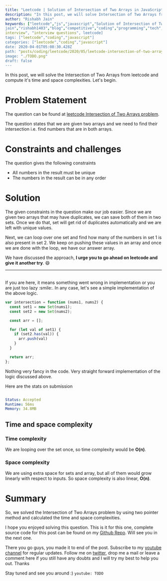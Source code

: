 ```yaml
---
title: "Leetcode | Solution of Intersection of Two Arrays in JavaScript"
description: "In this post, we will solve Intersection of Two Arrays from leetcode and compute it's time and space complexities. Let's begin."
author: "Rishabh Jain"
keywords: ["leetcode","js","javascript","Solution of Intersection of Two Arrays","rishabh","jain","rishabh
jain","rishabh1403","blog","competitive","coding","programming","tech","technology",
interview", "interview questions", leetcode]
tags: ["leetcode","coding","javascript"]
categories: ["leetcode","coding","javascript"]
date: 2020-04-01T05:08:30.428Z
path: "posts/coding/leetcode/2020/05/leetcode-intersection-of-two-arrays"
image: "./TODO.png"
draft: false
---
```


In this post, we will solve the Intersection of Two Arrays from leetcode and compute it's time and space complexities. Let's begin.
<!--more-->

# Problem Statement
The question can be found at [leetcode Intersection of Two Arrays problem](https://leetcode.com/problems/intersection-of-two-arrays/).

The question states that we are given two arrays and we need to find their intersection i.e. find numbers that are in both arrays.

# Constraints and challenges

The question gives the following constraints

- All numbers in the result must be unique
- The numbers in the result can be in any order


# Solution

The given constraints in the question make our job easier. Since we are given two arrays that may have duplicates, we can save both of them in two sets. Once we do that, set will get rid of duplicates automatically and we are left with unique values. 

Next, we can loop over one set and find how many of the numbers in set 1 is also present in set 2. We keep on pushing these values in an array and once we are done with the loop, we have our answer array.

We have discussed the approach, **I urge you to go ahead on leetcode and give it another try**. :smile:

<hr />
<br />
If you are here, it means something went wrong in implementation or you are just too lazy :smile:. In any case, let's see a simple implementation of the above logic.

```js
var intersection = function (nums1, nums2) {
  const set1 = new Set(nums1);
  const set2 = new Set(nums2);

  const arr = [];

  for (let val of set1) {
    if (set2.has(val)) {
      arr.push(val)
    }
  }

  return arr;
};

```
Nothing very fancy in the code. Very straight forward implementation of the logic discussed above.

Here are the stats on submission

```yaml

Status: Accepted
Runtime: 56ms
Memory: 34.8MB

```

## Time and space complexity

### Time complexity

We are looping over the set once, so time complexity
would be **O(n)**.

### Space complexity

We are using extra space for sets and array, but all of them would grow linearly with respect to inputs. So space
complexity is also linear, **O(n)**.

# Summary

So, we solved the Intersection of Two Arrays problem by using two pointer method and calculated the time and space complexities.

I hope you enjoyed solving this question. This is it for this one, complete source code for this post can be found on my [Github Repo](https://github.com/rishabh1403/leetcode-javascript-solutions). Will see you in the next one.

There you go guys, you made it to end of the post.  Subscribe to my [youtube channel](https://www.youtube.com/rishabh1403) for regular updates. Follow me on [twitter](https://www.twitter.com/rishabhjain1403), drop me a mail or leave a comment here if you still have any doubts and I will try my best to help you out. Thanks

Stay tuned and see you around :)
`youtube: TODO`